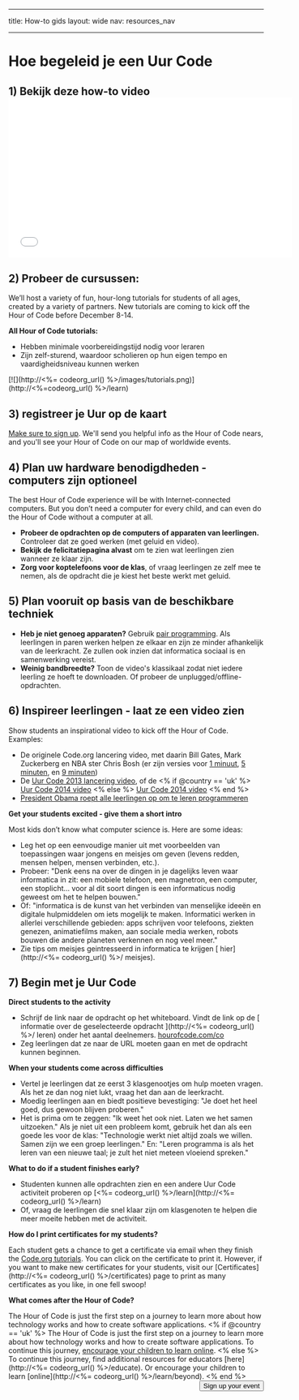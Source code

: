 * * *

title: How-to gids layout: wide nav: resources_nav

* * *

<div class="row">
  <h1 class="col-sm-6">
    Hoe begeleid je een Uur Code
  </h1>
</div>

</div>

## 1) Bekijk deze how-to video <iframe width="560" height="315" src="//www.youtube.com/embed/tQeSke4hIds" frameborder="0" allowfullscreen></iframe>
## 2) Probeer de cursussen:

We’ll host a variety of fun, hour-long tutorials for students of all ages, created by a variety of partners. New tutorials are coming to kick off the Hour of Code before December 8-14.

**All Hour of Code tutorials:**

  * Hebben minimale voorbereidingstijd nodig voor leraren
  * Zijn zelf-sturend, waardoor scholieren op hun eigen tempo en vaardigheidsniveau kunnen werken

[![](http://<%= codeorg_url() %>/images/tutorials.png)](http://<%=codeorg_url() %>/learn)

## 3) registreer je Uur op de kaart

[Make sure to sign up](<%= hoc_uri('/') %>). We'll send you helpful info as the Hour of Code nears, and you'll see your Hour of Code on our map of worldwide events.

## 4) Plan uw hardware benodigdheden - computers zijn optioneel

The best Hour of Code experience will be with Internet-connected computers. But you don’t need a computer for every child, and can even do the Hour of Code without a computer at all.

  * **Probeer de opdrachten op de computers of apparaten van leerlingen.** Controleer dat ze goed werken (met geluid en video).
  * **Bekijk de felicitatiepagina alvast** om te zien wat leerlingen zien wanneer ze klaar zijn. 
  * **Zorg voor koptelefoons voor de klas**, of vraag leerlingen ze zelf mee te nemen, als de opdracht die je kiest het beste werkt met geluid.

## 5) Plan vooruit op basis van de beschikbare techniek

  * **Heb je niet genoeg apparaten?** Gebruik [pair programming](http://www.ncwit.org/resources/pair-programming-box-power-collaborative-learning). Als leerlingen in paren werken helpen ze elkaar en zijn ze minder afhankelijk van de leerkracht. Ze zullen ook inzien dat informatica sociaal is en samenwerking vereist.
  * **Weinig bandbreedte?** Toon de video's klassikaal zodat niet iedere leerling ze hoeft te downloaden. Of probeer de unplugged/offline-opdrachten.

## 6) Inspireer leerlingen - laat ze een video zien

Show students an inspirational video to kick off the Hour of Code. Examples:

  * De originele Code.org lancering video, met daarin Bill Gates, Mark Zuckerberg en NBA ster Chris Bosh (er zijn versies voor [1 minuut](https://www.youtube.com/watch?v=qYZF6oIZtfc), [5 minuten](https://www.youtube.com/watch?v=nKIu9yen5nc), en [9 minuten](https://www.youtube.com/watch?v=dU1xS07N-FA))
  * De [Uur Code 2013 lancering video](https://www.youtube.com/watch?v=FC5FbmsH4fw), of de <% if @country == 'uk' %> [Uur Code 2014 video](https://www.youtube.com/watch?v=96B5-JGA9EQ) <% else %> [Uur Code 2014 video](https://www.youtube.com/watch?v=rH7AjDMz_dc&index=2&list=PLzdnOPI1iJNe1WmdkMG-Ca8cLQpdEAL7Q) <% end %>
  * [President Obama roept alle leerlingen op om te leren programmeren](https://www.youtube.com/watch?v=6XvmhE1J9PY)

**Get your students excited - give them a short intro**

Most kids don’t know what computer science is. Here are some ideas:

  * Leg het op een eenvoudige manier uit met voorbeelden van toepassingen waar jongens en meisjes om geven (levens redden, mensen helpen, mensen verbinden, etc.).
  * Probeer: "Denk eens na over de dingen in je dagelijks leven waar informatica in zit: een mobiele telefoon, een magnetron, een computer, een stoplicht... voor al dit soort dingen is een informaticus nodig geweest om het te helpen bouwen."
  * Of: "informatica is de kunst van het verbinden van menselijke ideeën en digitale hulpmiddelen om iets mogelijk te maken. Informatici werken in allerlei verschillende gebieden: apps schrijven voor telefoons, ziekten genezen, animatiefilms maken, aan sociale media werken, robots bouwen die andere planeten verkennen en nog veel meer."
  * Zie tips om meisjes geintresseerd in informatica te krijgen [ hier](http://<%= codeorg_url() %>/ meisjes). 

## 7) Begin met je Uur Code

**Direct students to the activity**

  * Schrijf de link naar de opdracht op het whiteboard. Vindt de link op de [ informatie over de geselecteerde opdracht ](http://<%= codeorg_url() %>/ leren) onder het aantal deelnemers. [hourofcode.com/co](http://hourofcode.com/co)
  * Zeg leerlingen dat ze naar de URL moeten gaan en met de opdracht kunnen beginnen.

**When your students come across difficulties**

  * Vertel je leerlingen dat ze eerst 3 klasgenootjes om hulp moeten vragen. Als het ze dan nog niet lukt, vraag het dan aan de leerkracht.
  * Moedig leerlingen aan en biedt positieve bevestiging: "Je doet het heel goed, dus gewoon blijven proberen."
  * Het is prima om te zeggen: "Ik weet het ook niet. Laten we het samen uitzoeken." Als je niet uit een probleem komt, gebruik het dan als een goede les voor de klas: "Technologie werkt niet altijd zoals we willen. Samen zijn we een groep leerlingen." En: "Leren programma is als het leren van een nieuwe taal; je zult het niet meteen vloeiend spreken."

**What to do if a student finishes early?**

  * Studenten kunnen alle opdrachten zien en een andere Uur Code activiteit proberen op [<%= codeorg_url() %>/learn](http://<%= codeorg_url() %>/learn)
  * Of, vraag de leerlingen die snel klaar zijn om klasgenoten te helpen die meer moeite hebben met de activiteit.

**How do I print certificates for my students?**

Each student gets a chance to get a certificate via email when they finish the [Code.org tutorials](http://studio.code.org). You can click on the certificate to print it. However, if you want to make new certificates for your students, visit our [Certificates](http://<%= codeorg_url() %>/certificates) page to print as many certificates as you like, in one fell swoop!

**What comes after the Hour of Code?**

The Hour of Code is just the first step on a journey to learn more about how technology works and how to create software applications. <% if @country == 'uk' %> The Hour of Code is just the first step on a journey to learn more about how technology works and how to create software applications. To continue this journey, [encourage your children to learn online](http://uk.code.org/learn/beyond). <% else %> To continue this journey, find additional resources for educators [here](http://<%= codeorg_url() %>/educate). Or encourage your children to learn [online](http://<%= codeorg_url() %>/learn/beyond). <% end %> <a style="display: block" href="<%= hoc_uri('/#join') %>"><button style="float: right;">Sign up your event</button></a>